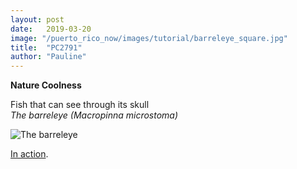 ```yaml
---
layout: post
date:   2019-03-20
image: "/puerto_rico_now/images/tutorial/barreleye_square.jpg"
title:  "PC2791"
author: "Pauline"
---
```

**Nature Coolness**

Fish that can see through its skull  
*The barreleye (Macropinna microstoma)*

![The barreleye](/puerto_rico_now/images/tutorial/barreleye.jpg)

[In action](https://www.youtube.com/watch?v=7AopyN1EQZ4).  
